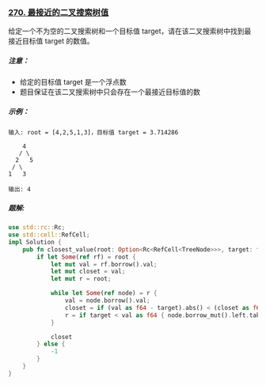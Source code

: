 ### [270. 最接近的二叉搜索树值](https://leetcode.cn/problems/closest-binary-search-tree-value/)
给定一个不为空的二叉搜索树和一个目标值 target，请在该二叉搜索树中找到最接近目标值 target 的数值。

##### 注意：
- 给定的目标值 target 是一个浮点数
- 题目保证在该二叉搜索树中只会存在一个最接近目标值的数

##### 示例：
```
输入: root = [4,2,5,1,3]，目标值 target = 3.714286

    4
   / \
  2   5
 / \
1   3

输出: 4
```

##### 题解:
```rust
use std::rc::Rc;
use std::cell::RefCell;
impl Solution {
    pub fn closest_value(root: Option<Rc<RefCell<TreeNode>>>, target: f64) -> i32 {
        if let Some(ref rf) = root {
            let mut val = rf.borrow().val;
            let mut closet = val;
            let mut r = root;

            while let Some(ref node) = r {
                val = node.borrow().val;
                closet = if (val as f64 - target).abs() < (closet as f64 - target).abs() { val } else { closet };
                r = if target < val as f64 { node.borrow_mut().left.take() } else { node.borrow_mut().right.take() };
            }

            closet
        } else {
            -1
        }
    }
}
```

